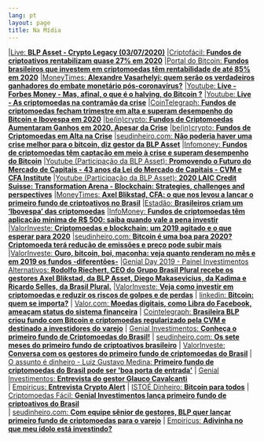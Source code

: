 ```yaml
---
lang: pt
layout: page
title: Na Mídia
---
```

|[Live: **BLP Asset - Crypto Legacy (03/07/2020)**](https://vimeo.com/empiricus/review/435184208/e87c47ccfd) 
|[Criptofácil: **Fundos de criptoativos rentabilizam quase 27% em 2020**](https://www.criptofacil.com/fundos-criptoativos-rentabilizam-quase-27-2020/) 
|[Portal do Bitcoin: **Fundos brasileiros que investem em criptomoedas têm rentabilidade de até 85% em 2020**](https://portaldobitcoin.com/fundos-brasileiros-que-investem-em-criptomoedas-tem-rentabilidade-de-ate-85-em-2020/) 
|[MoneyTimes: **Alexandre Vasarhelyi: quem serão os verdadeiros ganhadores do embate monetário pós-coronavírus?**](https://www.moneytimes.com.br/alexandre-vasarhelyi-quem-serao-os-verdadeiros-ganhadores-do-embate-monetario-pos-coronavirus/) 
|[Youtube: **Live - Forbes Money - Mas, afinal, o que é o halving, do Bitcoin ?**](https://www.youtube.com/watch?v=peKPDJMelDg) 
|[Youtube: **Live - As criptomoedas na contramão da crise**](https://www.youtube.com/watch?v=KYlCJjC2bJE&feature=youtu.be) 
|[CoinTelegraph: **Fundos de criptomoedas fecham trimestre em alta e superam desempenho do Bitcoin e Ibovespa em 2020**](https://cointelegraph.com.br/news/cryptocurrency-funds-attract-investments-and-outperform-bitcoin-in-march?utm_medium=email&_hsmi=87392192&_hsenc=p2ANqtz--8SbaDfeNircowROkbTuWdJ6mZLDTTnaSwtebMm3k8UzihH5cSTVyH3dWFmmzwv71NAhle&utm_content=87392192&utm_source=hs_email) 
|[be(in)crypto: **Fundos de Criptomoedas Aumentaram Ganhos em 2020, Apesar da Crise**](https://beincrypto.com.br/fundos-de-criptomoedas-aumentaram-ganhos-em-2020-apesar-da-crise/?utm_medium=email&_hsmi=87392192&_hsenc=p2ANqtz-9E4LID8Wf8qnKxnwe7BJWWZLLOORzw4Se8vchz-yZgCk3nqySQd3iYI7is8D0dykc7_vrj&utm_content=87392192&utm_source=hs_email) 
|[be(in)crypto: **Fundos de Criptomoedas em Alta na Crise**](https://beincrypto.com.br/fundos-de-criptomoedas-em-alta-na-crise/?utm_medium=email&_hsmi=87392192&_hsenc=p2ANqtz-8gWjZY86wDr6UlW9uKYMI7ob6MZIlhQpW24RVsMt--EYv8o7D7577lIyjiJzxhWfAJ4CXz&utm_content=87392192&utm_source=hs_email) 
|[seudinheiro.com: **Não poderia haver uma crise melhor para o bitcoin, diz gestor da BLP Asset**](https://www.seudinheiro.com/2020/bitcoin/nao-poderia-haver-uma-crise-melhor-para-o-bitcoin-diz-gestor-da-blp-asset/) 
|[Infomoney: **Fundos de criptomoedas têm captação em meio à crise e superam desempenho do Bitcoin**](https://www.infomoney.com.br/mercados/fundos-de-criptomoedas-tem-captacao-em-meio-a-crise-e-superam-desempenho-do-bitcoin/) 
|[Youtube (Participação da BLP Asset): **Promovendo o Futuro do Mercado de Capitais - 43 anos da Lei do Mercado de Capitais - CVM e CFA Institute**](https://www.youtube.com/watch?v=SMmwOHE96a8&feature=youtu.be) 
|[Youtube (Participação da BLP Asset): **2020 LAIC Credit Suisse: Transformation Arena - Blockchain: Strategies, challenges and perspectives**](https://www.youtube.com/watch?v=JkSh4UKe_Po&feature=youtu.be) 
|[MoneyTimes: **Axel Blikstad, CFA: o que nos levou a lançar o primeiro fundo de criptoativos no Brasil**](https://moneytimes.com.br/axel-blikstad-cfa-o-que-nos-levou-a-lancar-o-primeiro-fundo-de-criptoativos-no-brasil/) 
|[Estadão: **Brasileiros criam um ‘Ibovespa’ das criptomoedas**](https://economia.estadao.com.br/noticias/geral,brasileiros-criam-um-ibovespa-das-criptomoedas,70003154197) 
|[InfoMoney: **Fundos de criptomoedas têm aplicação mínima de R$ 500: saiba quando vale a pena investir**](https://www.infomoney.com.br/mercados/fundos-de-criptomoedas-tem-aplicacao-minima-de-r-500-saiba-quando-vale-a-pena-investir/) 
|[ValorInveste: **Criptomoedas e blockchain: um 2019 agitado e o que esperar para 2020**](https://valorinveste.globo.com/mercados/cripto/noticia/2020/01/07/criptomoedas-e-blockchain-um-2019-agitado-e-o-que-esperar-para-2020.ghtml) 
|[seudinheiro.com: **Bitcoin é uma boa para 2020? Criptomoeda terá redução de emissões e preço pode subir mais**](https://www.seudinheiro.com/2020/economia/bitcoin-pode-ir-alem-em-2020-em-ano-movimentado-para-as-criptos/) 
|[ValorInveste: **Ouro, bitcoin, boi, maconha: veja quanto renderam no mês e em 2019 os fundos -diferentões-**](https://valorinveste.globo.com/produtos/fundos/noticia/2019/12/09/ouro-bitcoin-boi-maconha-veja-quanto-renderam-no-mes-e-em-2019-os-fundos-diferentoes.ghtml)
|[Genial Day 2019 - Painel Investimentos Alternativos: **Rodolfo Riechert, CEO do Grupo Brasil Plural recebe os gestores Axel Blikstad, da BLP Asset, Diego Makasevicius, da Kadima e Ricardo Selles, da Brasil Plural.**](https://www.youtube.com/watch?v=uikQVPtNpRs&feature=youtu.be) 
|[ValorInveste: **Veja como investir em criptomoedas e reduzir os riscos de golpes e de perdas**](https://valorinveste.globo.com/mercados/cripto/noticia/2019/10/25/veja-como-investir-em-criptomoedas-e-reduzir-o-risco-de-golpes-e-perdas.ghtml) 
| [linkedin: **Bitcoin: quem se importa?**](https://www.linkedin.com/pulse/bitcoin-quem-se-importa-nicholas-gon%25C3%25A7alves-sacchi/) 
| [Valor.com: **Moedas digitais, como Libra do Facebook, ameaçam status do sistema financeira**](http://www.valor.com.br/cultura/6355697/moedas-digitais-como-libra-do-facebook-ameacam-status-do-sistema-financeiro) 
| [Cointelegraph: **Brasileira BLP criou fundo com Bitcoin e criptomoedas regularizado pela CVM e destinado a investidores do varejo**](https://br.cointelegraph.com/news/brazilian-blp-created-cvm-regularized-bitcoin-and-cryptocurrency-investment-fund-for-retail-investors)
| [Genial Investimentos: **Conheça o primeiro fundo de Criptomoedas do Brasil!**](https://www.youtube.com/watch?v=Fqo3gsqnnis&feature=youtu.be) 
| [seudinheiro.com: **Os sete meses do primeiro fundo de criptoativos brasileiro**](https://www.seudinheiro.com/os-sete-meses-do-primeiro-fundo-de-criptoativos-brasileiro/) 
| [ValorInveste: **Conversa com os gestores do primeiro fundo de criptomoedas do Brasil**](https://valorinveste.globo.com/mercados/cripto/noticia/2019/05/23/primeiro-fundo-de-criptomoedas-do-brasil-sai-da-cratera-projeta-disparada-e-exige-sangue-frio.ghtml) 
| [O assunto é dinheiro - Luiz Gustavo Medina: **Primeiro fundo de criptomoedas do Brasil pode ser 'boa porta de entrada'**](https://podcasts.apple.com/br/podcast/o-assunto-%C3%A9-dinheiro-luiz-gustavo-medina/id1024068395?l=en&i=1000439162762) 
| [Genial Investimentos: **Entrevista do gestor Glauco Cavalcanti**](https://youtu.be/pthPSUOD-rM)  
| [Empiricus: **Entrevista Crypto Alert**](https://vimeo.com/empiricus/review/302353131/80d86c8389) 
| [ISTOÉ Dinheiro: **Bitcoin para todos**](https://www.istoedinheiro.com.br/bitcoin-para-todos/#.W-4VGEU8w8I.whatsapp)
| [Criptomoedas Fácil: **Genial Investimentos lança primeiro fundo de criptoativos do Brasil**](https://www.criptomoedasfacil.com/genial-investimentos-lanca-primeiro-fundo-de-criptoativos-do-brasil/)  
| [seudinheiro.com: **Com equipe sênior de gestores, BLP quer lançar primeiro fundo de criptomoedas para o varejo**](https://www.seudinheiro.com/com-equipe-senior-de-gestores-blp-quer-lancar-primeiro-fundo-de-criptomoedas-para-o-varejo/?utm_source=newsmanha&utm_medium=newsmanha)
| [Empiricus: **Adivinha no que meu ídolo está investindo?**](https://www.empiricus.com.br/newsletters/hora-dos-fundos/adivinha-no-que-meu-idolo-esta-investindo/) 
